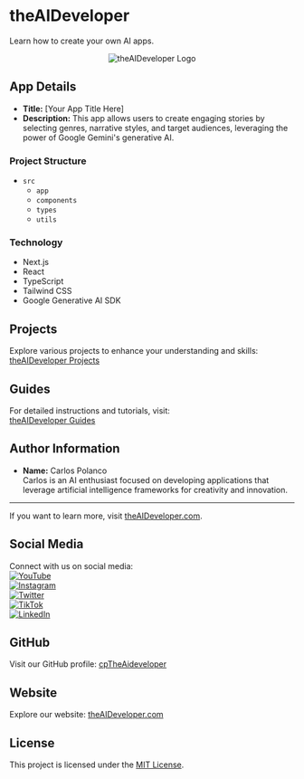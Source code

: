 
# theAIDeveloper

Learn how to create your own AI apps.

<div align="center">
    <img src="https://d3erng0hrrd7m4.cloudfront.net/logo.png" alt="theAIDeveloper Logo" />
</div>

## App Details

- **Title:** [Your App Title Here]
- **Description:** This app allows users to create engaging stories by selecting genres, narrative styles, and target audiences, leveraging the power of Google Gemini's generative AI.

### Project Structure

- `src`
  - `app`
  - `components`
  - `types`
  - `utils`

### Technology

- Next.js
- React
- TypeScript
- Tailwind CSS
- Google Generative AI SDK

## **Projects**

Explore various projects to enhance your understanding and skills:  
[theAIDeveloper Projects](https://www.the-aideveloper.com/projects)

## **Guides**

For detailed instructions and tutorials, visit:  
[theAIDeveloper Guides](https://www.the-aideveloper.com/guides)

## Author Information

- **Name:** Carlos Polanco  
  Carlos is an AI enthusiast focused on developing applications that leverage artificial intelligence frameworks for creativity and innovation.

---

If you want to learn more, visit [theAIDeveloper.com](https://www.the-aideveloper.com).

## Social Media

Connect with us on social media:  
[![YouTube](https://img.icons8.com/color/48/000000/youtube-play.png)](https://www.youtube.com/@theaideveloper)  
[![Instagram](https://img.icons8.com/color/48/000000/instagram-new.png)](https://www.instagram.com/cptheaideveloper/)  
[![Twitter](https://img.icons8.com/color/48/000000/twitter.png)](https://x.com/cpaideveloper)  
[![TikTok](https://img.icons8.com/color/48/000000/tiktok.png)](https://www.tiktok.com/@codingnutella)  
[![LinkedIn](https://img.icons8.com/color/48/000000/linkedin.png)](https://www.linkedin.com/company/theaidevelopercp/)

## GitHub

Visit our GitHub profile: [cpTheAideveloper](https://github.com/cpTheAideveloper)

## Website

Explore our website: [theAIDeveloper.com](https://www.the-aideveloper.com)

## License

This project is licensed under the [MIT License](LICENSE).
```
